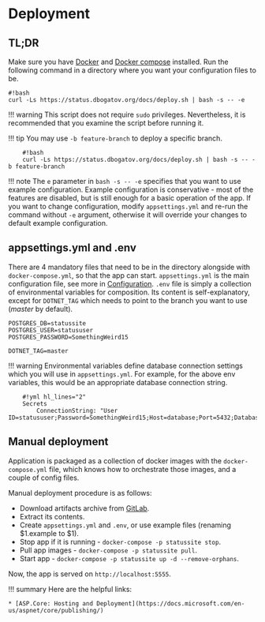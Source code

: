 # Deployment

## TL;DR

Make sure you have [Docker](https://www.docker.com) and [Docker compose](https://docs.docker.com/compose/) installed.
Run the following command in a directory where you want your configuration files to be.

	#!bash
	curl -Ls https://status.dbogatov.org/docs/deploy.sh | bash -s -- -e

!!! warning
    This script does not require `sudo` privileges.
	Nevertheless, it is recommended that you examine the script before running it.

!!! tip
    You may use `-b feature-branch` to deploy a specific branch.

		#!bash
		curl -Ls https://status.dbogatov.org/docs/deploy.sh | bash -s -- -b feature-branch


!!! note
	The `e` parameter in `bash -s -- -e` specifies that you want to use example configuration.
	Example configuration is conservative - most of the features are disabled, but is still enough for a basic operation of the app.
	If you want to change configuration, modify `appsettings.yml` and re-run the command without `-e` argument, otherwise it will override your changes to default example configuration.

## appsettings.yml and .env

There are 4 mandatory files that need to be in the directory alongside with `docker-compose.yml`, so that the app can start.
`appsettings.yml` is the main configuration file, see more in [Configuration](/configuration/).
`.env` file is simply a collection of environmental variables for composition.
Its content is self-explanatory, except for `DOTNET_TAG` which needs to point to the branch you want to use (*master* by default).

	POSTGRES_DB=statussite
	POSTGRES_USER=statususer
	POSTGRES_PASSWORD=SomethingWeird15

	DOTNET_TAG=master

!!! warning
    Environmental variables define database connection settings which you will use in `appsettings.yml`.
	For example, for the above env variables, this would be an appropriate database connection string.

		#!yml hl_lines="2"
		Secrets
			ConnectionString: "User ID=statususer;Password=SomethingWeird15;Host=database;Port=5432;Database=statussite;Pooling=false;CommandTimeout=300;"

## Manual deployment

Application is packaged as a collection of docker images with the `docker-compose.yml` file, which knows how to orchestrate those images, and a couple of config files.

Manual deployment procedure is as follows:

* Download artifacts archive from [GitLab](https://git.dbogatov.org/dbogatov/status-site).
* Extract its contents.
* Create `appsettings.yml` and `.env`, or use example files (renaming $1.example to $1).
* Stop app if it is running - `docker-compose -p statussite stop`.
* Pull app images - `docker-compose -p statussite pull`.
* Start app - `docker-compose -p statussite up -d --remove-orphans`.

Now, the app is served on `http://localhost:5555`.

!!! summary
    Here are the helpful links:
	
	* [ASP.Core: Hosting and Deployment](https://docs.microsoft.com/en-us/aspnet/core/publishing/)
